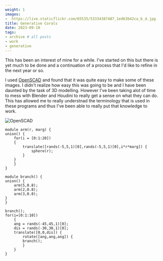```yaml
---
weight: 1
images:
-  https://live.staticflickr.com/65535/53334387487_1ed63b42ca_b_d.jpg
title: Generative Corals
date: 2023-09-10
tags:
- archive # all posts
- work
- generative 
---
```


This has been an interest of mine for a while. I've started on this but there is yet much to be done and a continuation of a process that I'd like to refine in the next year or so. 

I used [OpenSCAD](https://openscad.org/) and found that it was quite easy to make some of these images. I didn't realize how easy this was going to be and I have been daunted by the task of 3D modelling. However I've been taking alot of time to mess with Blender and Houdini to really get a sense on what they can do. This has allowed me to really understnad the terminology that is used in these programs and thus I've been able to really put that knowledge to work. 

![OpenSCAD](https://live.staticflickr.com/65535/53405224993_ce31fbaf80_b_d.jpg)


```
module arm(r, marg) {
union() {
    for(i = [0:1:20])
    {
        translate([rands(-5,5,1)[0],rands(-5,5,1)[0],i*r*marg]) {
            sphere(r);
        }
    } 
    }
}

module branch() {
union() {
    arm(5,0.8); 
    arm(2,0.8); 
    arm(3,0.8); 
}
}

branch(); 
for(i=[0:1:10])
    {
    ang = rands(-45,45,1)[0]; 
    dis = rands(-30,30,1)[0];
    translate([0,0,dis]) {
        rotate([ang,ang,ang]) {
        branch(); 
        }
    }
}
```